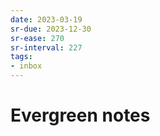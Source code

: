 ```yaml
---
date: 2023-03-19
sr-due: 2023-12-30
sr-ease: 270
sr-interval: 227
tags:
- inbox
---
```


# Evergreen notes
